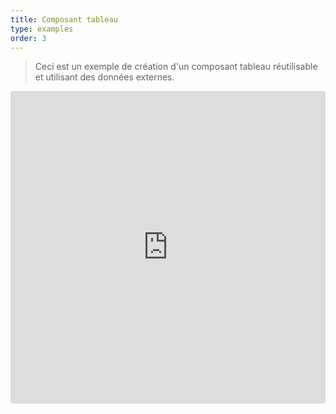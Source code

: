 ```yaml
---
title: Composant tableau
type: examples
order: 3
---
```


> Ceci est un exemple de création d'un composant tableau réutilisable et utilisant des données externes.

<iframe src="https://codesandbox.io/embed/github/vuejs/v2.vuejs.org/tree/master/src/v2/examples/vue-20-grid-component?codemirror=1&hidedevtools=1&hidenavigation=1&theme=light" style="width:100%; height:500px; border:0; border-radius: 4px; overflow:hidden;" title="vue-20-template-compilation" allow="geolocation; microphone; camera; midi; vr; accelerometer; gyroscope; payment; ambient-light-sensor; encrypted-media; usb" sandbox="allow-modals allow-forms allow-popups allow-scripts allow-same-origin"></iframe>

